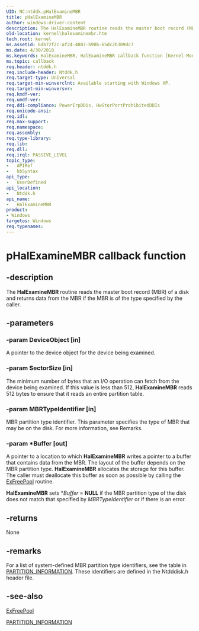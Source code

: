 ```yaml
---
UID: NC:ntddk.pHalExamineMBR
title: pHalExamineMBR
author: windows-driver-content
description: The HalExamineMBR routine reads the master boot record (MBR) of a disk and returns data from the MBR if the MBR is of the type specified by the caller.
old-location: kernel\halexaminembr.htm
tech.root: kernel
ms.assetid: 6db72f2c-af24-4807-b90b-65dc2b309dc7
ms.date: 4/30/2018
ms.keywords: HalExamineMBR, HalExamineMBR callback function [Kernel-Mode Driver Architecture], k103_86ff3079-34b8-4200-a0e9-88c921579b3f.xml, kernel.halexaminembr, ntddk/HalExamineMBR, pHalExamineMBR, pHalExamineMBR callback
ms.topic: callback
req.header: ntddk.h
req.include-header: Ntddk.h
req.target-type: Universal
req.target-min-winverclnt: Available starting with Windows XP.
req.target-min-winversvr: 
req.kmdf-ver: 
req.umdf-ver: 
req.ddi-compliance: PowerIrpDDis, HwStorPortProhibitedDDIs
req.unicode-ansi: 
req.idl: 
req.max-support: 
req.namespace: 
req.assembly: 
req.type-library: 
req.lib: 
req.dll: 
req.irql: PASSIVE_LEVEL
topic_type:
-	APIRef
-	kbSyntax
api_type:
-	UserDefined
api_location:
-	Ntddk.h
api_name:
-	HalExamineMBR
product:
- Windows
targetos: Windows
req.typenames: 
---
```


# pHalExamineMBR callback function


## -description


The <b>HalExamineMBR</b> routine reads the master boot record (MBR) of a disk and returns data from the MBR if the MBR is of the type specified by the caller.


## -parameters




### -param DeviceObject [in]

A pointer to the device object for the device being examined.


### -param SectorSize [in]

The minimum number of bytes that an I/O operation can fetch from the device being examined. If this value is less than 512, <b>HalExamineMBR</b> reads 512 bytes to ensure that it reads an entire partition table.


### -param MBRTypeIdentifier [in]

MBR partition type identifier. This parameter specifies the type of MBR that may be on the disk. For more information, see Remarks.


### -param *Buffer [out]

A pointer to a location to which <b>HalExamineMBR</b> writes a pointer to a buffer that contains data from the MBR. The layout of the buffer depends on the MBR partition type. <b>HalExamineMBR</b> allocates the storage for this buffer. The caller must deallocate this buffer as soon as possible by calling the <a href="https://msdn.microsoft.com/library/windows/hardware/ff544590">ExFreePool</a> routine.

<b>HalExamineMBR</b> sets *<i>Buffer</i> = <b>NULL</b> if the MBR partition type of the disk does not match that specified by <i>MBRTypeIdentifier</i> or if there is an error.


## -returns



None




## -remarks



For a list of system-defined MBR partition type identifiers, see the table in <a href="https://msdn.microsoft.com/library/windows/hardware/ff563751">PARTITION_INFORMATION</a>. These identifiers are defined in the Ntdddisk.h header file.




## -see-also




<a href="https://msdn.microsoft.com/library/windows/hardware/ff544590">ExFreePool</a>



<a href="https://msdn.microsoft.com/library/windows/hardware/ff563751">PARTITION_INFORMATION</a>
 

 

